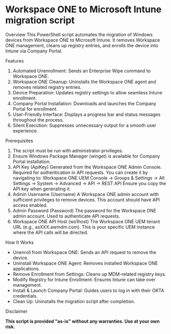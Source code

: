 # Workspace ONE to Microsoft Intune migration script

Overview
This PowerShell script automates the migration of Windows devices from Workspace ONE to Microsoft Intune. It removes Workspace ONE management, cleans up registry entries, and enrolls the device into Intune via Company Portal.

Features
1. Automated Unenrollment: Sends an Enterprise Wipe command to Workspace ONE.
2. Workspace ONE Cleanup: Uninstalls the Workspace ONE agent and removes related registry entries.
3. Device Preparation: Updates registry settings to allow seamless Intune enrollment.
4. Company Portal Installation: Downloads and launches the Company Portal for enrollment.
5. User-Friendly Interface: Displays a progress bar and status messages throughout the process.
6. Silent Execution: Suppresses unnecessary output for a smooth user experience.

Prerequisites
1. The script must be run with administrator privileges.
2. Ensure Windows Package Manager (winget) is available for Company Portal installation.
3. API Key (ApiKey)
    Generated from the Workspace ONE Admin Console.
    Required for authentication in API requests.
    You can create it by navigating to:
    Workspace ONE UEM Console → Groups & Settings → All Settings → System → Advanced → API → REST API
    Ensure you copy the API key when generating it.
4. Admin Username (Username)
    A Workspace ONE admin account with sufficient privileges to remove devices.
    This account should have API access enabled.
5. Admin Password (Password)
    The password for the Workspace ONE admin account.
    Used to authenticate API requests.
6. Workspace ONE API Host (ws1host)
    The Workspace ONE UEM tenant URL (e.g., asXXX.awmdm.com).
    This is your specific UEM instance where the API calls will be directed.

How It Works
- Unenroll from Workspace ONE: Sends an API request to remove the device.
- Uninstall Workspace ONE Agent: Removes installed Workspace ONE applications.
- Remove Enrollment from Settings: Cleans up MDM-related registry keys.
- Modify Registry for Intune Enrollment: Ensures Intune can take over management.
- Install & Launch Company Portal: Guides users to log in with their OKTA credentials.
- Clean Up: Uninstalls the migration script after completion.

Disclaimer

**This script is provided "as-is" without any warranties. Use at your own risk.**

